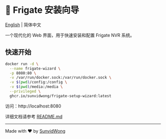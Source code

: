 # 🎥 Frigate 安装向导

[English](README.md) | 简体中文

一个现代化的 Web 界面，用于快速安装和配置 Frigate NVR 系统。

## 快速开始

```bash
docker run -d \
  --name frigate-wizard \
  -p 8080:80 \
  -v /var/run/docker.sock:/var/run/docker.sock \
  -v $(pwd)/config:/config \
  -v $(pwd)/media:/media \
  --privileged \
  ghcr.io/sunvidwong/frigate-setup-wizard:latest
```

访问：http://localhost:8080

详细文档请参考 [README.md](README.md)

---

Made with ❤️ by [SunvidWong](https://github.com/SunvidWong)
